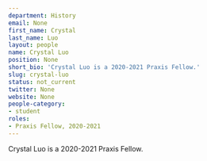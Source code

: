 ```yaml
---
department: History
email: None
first_name: Crystal
last_name: Luo
layout: people
name: Crystal Luo
position: None
short_bio: 'Crystal Luo is a 2020-2021 Praxis Fellow.'
slug: crystal-luo
status: not_current
twitter: None
website: None
people-category:
- student
roles:
- Praxis Fellow, 2020-2021
---
```

Crystal Luo is a 2020-2021 Praxis Fellow.